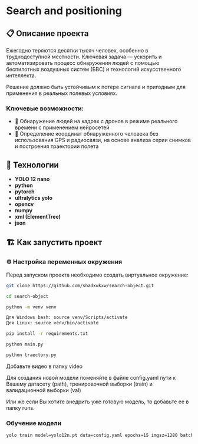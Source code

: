 # Search and positioning

## 📋 Описание проекта
Ежегодно теряются десятки тысяч человек, особенно в труднодоступной местности. Ключевая задача — ускорить и автоматизировать процесс обнаружения людей с помощью беспилотных воздушных систем (БВС) и технологий искусственного интеллекта.

Решение должно быть устойчивым к потере сигнала и пригодным для применения в реальных полевых условиях.

### Ключевые возможности:

- 👥 Обнаружение людей на кадрах с дронов в режиме реального времени с применением нейросетей
- 📝 Определение координат обнаруженного человека без использования GPS и радиосвязи, на основе анализа серии снимков и построения траектории полета

## 🚀 Технологии

- **YOLO 12 nano**
- **python**
- **pytorch**
- **ultralytics yolo**
- **opencv**
- **numpy**
- **xml (ElementTree)**
- **json**

## 🏗️ Как запустить проект

### ⚙️ Настройка переменных окружения

Перед запуском проекта необходимо создать виртуальное окружение: 

```bash
git clone https://github.com/shadxwkxw/search-object.git

cd search-object

python -m venv venv

Для Windows bash: source venv/Scripts/activate
Для Linux: source venv/bin/activate

pip install -r requirements.txt

python main.py

python traectory.py
```

Добавьте видео в папку video

Для создания новой модели поменяйте в файле config.yaml пути к Вашему датасету (path), тренировочной выборки (train) и валидационной выборки (val)

Или же если Вы хотите внедрить уже готовую модель, то добавьте ее в папку runs.

### Обучение модели

```bash
yolo train model=yolo12n.pt data=config.yaml epochs=15 imgsz=1280 batch=16 device=0
```